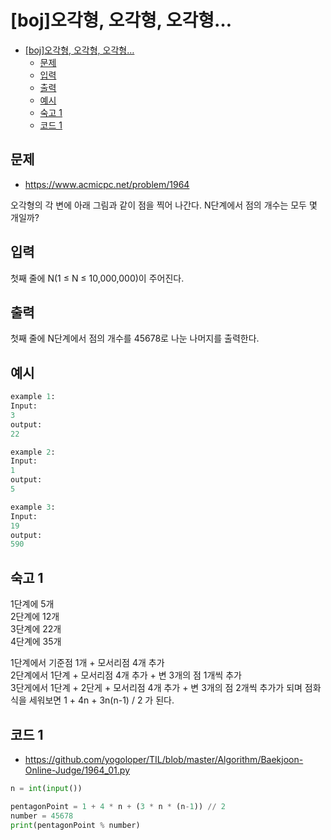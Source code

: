 # [boj]오각형, 오각형, 오각형…

<!-- TOC -->

- [[boj]오각형, 오각형, 오각형…](#boj%EC%98%A4%EA%B0%81%ED%98%95-%EC%98%A4%EA%B0%81%ED%98%95-%EC%98%A4%EA%B0%81%ED%98%95)
  - [문제](#%EB%AC%B8%EC%A0%9C)
  - [입력](#%EC%9E%85%EB%A0%A5)
  - [출력](#%EC%B6%9C%EB%A0%A5)
  - [예시](#%EC%98%88%EC%8B%9C)
  - [숙고 1](#%EC%88%99%EA%B3%A0-1)
  - [코드 1](#%EC%BD%94%EB%93%9C-1)

<!-- /TOC -->

## 문제
- https://www.acmicpc.net/problem/1964  

오각형의 각 변에 아래 그림과 같이 점을 찍어 나간다. N단계에서 점의 개수는 모두 몇 개일까?

## 입력
첫째 줄에 N(1 ≤ N ≤ 10,000,000)이 주어진다.

## 출력
첫째 줄에 N단계에서 점의 개수를 45678로 나눈 나머지를 출력한다.

## 예시

```python
example 1:
Input:
3
output:
22

example 2:
Input:
1
output:
5

example 3:
Input:
19
output:
590
```

## 숙고 1
1단계에 5개  
2단계에 12개  
3단계에 22개  
4단계에 35개  

1단계에서 기준점 1개 + 모서리점 4개 추가  
2단계에서 1단계 + 모서리점 4개 추가 + 변 3개의 점 1개씩 추가  
3단게에서 1단계 + 2단게 + 모서리점 4개 추가 + 변 3개의 점 2개씩 추가가 되며
점화식을 세워보면 1 + 4n + 3n(n-1) / 2 가 된다.

## 코드 1
- https://github.com/yogoloper/TIL/blob/master/Algorithm/Baekjoon-Online-Judge/1964_01.py

``` python
n = int(input())

pentagonPoint = 1 + 4 * n + (3 * n * (n-1)) // 2 
number = 45678
print(pentagonPoint % number)
```